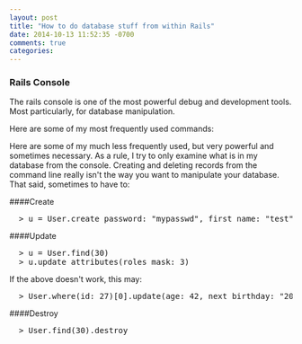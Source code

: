 ```yaml
---
layout: post
title: "How to do database stuff from within Rails"
date: 2014-10-13 11:52:35 -0700
comments: true
categories:
---
```

### Rails Console
The rails console is one of the most powerful debug and development tools.  Most particularly, for database manipulation.

Here are some of my most frequently used commands:

Here are some of my much less frequently used, but very powerful and sometimes necessary.  As a rule, I try to only examine what is in my database from the console.  Creating and deleting records from the command line really isn't the way you want to manipulate your database.  That said, sometimes to have to:

####Create
<pre>
  > u = User.create password: "mypasswd", first_name: "test", last_name: "testovich"
</pre>

####Update
<pre>
  > u = User.find(30)
  > u.update_attributes(roles_mask: 3)
</pre>
If the above doesn't work, this may:
<pre>
  > User.where(id: 27)[0].update(age: 42, next_birthday: "2014-10-14")
</pre>

####Destroy
<pre>
  > User.find(30).destroy
</pre>
